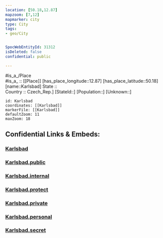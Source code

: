 ```yaml
---
location: [50.18,12.87] 
mapzoom: [7,12] 
mapmarker: city 
type: City
tags:
- geo/City


SpocWebEntityId: 31312
isDeleted: false
confidential: public

---
```

#is_a_/Place  
#is_a_ :: [[Place]] 
[has_place_longitude::12.87] 
[has_place_latitude::50.18] 
[name::Karlsbad] 
State ::  
Country :: Czech_Rep.] 
[StateId::] 
[Population::] 
[Unknown::] 


```leaflet
id: Karlsbad
coordinates: [[Karlsbad]] 
markerFile: [[Karlsbad]] 
defaultZoom: 11 
maxZoom: 18
```


## Confidential Links & Embeds: 

### [Karlsbad](/_Standards/Earth/Continent/Europe/Europe~Central/Czech_Republic/regions~Czech_Republic/Karlovarský/City/Karlsbad.md) 

### [Karlsbad.public](/_public/Earth/Continent/Europe/Europe~Central/Czech_Republic/regions~Czech_Republic/Karlovarský/City/Karlsbad.public.md) 

### [Karlsbad.internal](/_internal/Earth/Continent/Europe/Europe~Central/Czech_Republic/regions~Czech_Republic/Karlovarský/City/Karlsbad.internal.md) 

### [Karlsbad.protect](/_protect/Earth/Continent/Europe/Europe~Central/Czech_Republic/regions~Czech_Republic/Karlovarský/City/Karlsbad.protect.md) 

### [Karlsbad.private](/_private/Earth/Continent/Europe/Europe~Central/Czech_Republic/regions~Czech_Republic/Karlovarský/City/Karlsbad.private.md) 

### [Karlsbad.personal](/_personal/Earth/Continent/Europe/Europe~Central/Czech_Republic/regions~Czech_Republic/Karlovarský/City/Karlsbad.personal.md) 

### [Karlsbad.secret](/_secret/Earth/Continent/Europe/Europe~Central/Czech_Republic/regions~Czech_Republic/Karlovarský/City/Karlsbad.secret.md)

